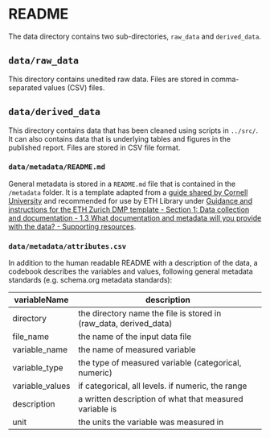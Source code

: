 # README

The data directory contains two sub-directories, `raw_data` and `derived_data`.

## `data/raw_data`

This directory contains unedited raw data. Files are stored in comma-separated values (CSV) files. 

## `data/derived_data`

This directory contains data that has been cleaned using scripts in `../src/`. It can also contains data that is underlying tables and figures in the published report. Files are stored in CSV file format.

### `data/metadata/README.md`

General metadata is stored in a `README.md` file that is contained in the `/metadata` folder. It is a template adapted from a [guide shared by Cornell University](https://data.research.cornell.edu/content/readme) and recommended for use by ETH Library under [Guidance and instructions for the ETH Zurich DMP template - Section 1: Data collection and documentation - 1.3 What documentation and metadata will you provide with the data? - Supporting resources](https://documentation.library.ethz.ch/display/DD/Data+Management+Plan+Instructions+for+ETH+Zurich+Researchers).

### `data/metadata/attributes.csv`

In addition to the human readable README with a description of the data, a codebook describes the variables and values, following general metadata standards (e.g. schema.org metadata standards): 

| variableName | description                                             |
|--------------|---------------------------------------------------------|
| directory | the directory name the file is stored in (raw_data, derived_data) |
| file_name     | the name of the input data file                     |
| variable_name | the name of measured variable                       |
| variable_type | the type of measured variable (categorical, numeric) |
| variable_values | if categorical, all levels. if numeric, the range |
| description  | a written description of what that measured variable is |
| unit     | the units the variable was measured in                  |

